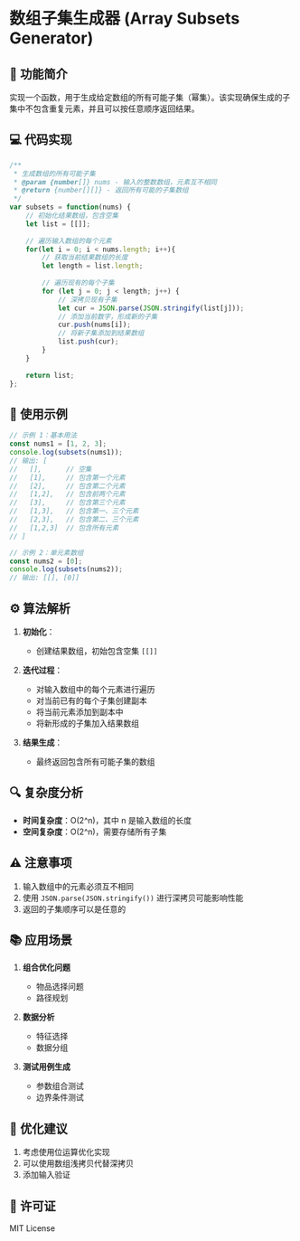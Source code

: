 # 数组子集生成器 (Array Subsets Generator)

## 🎯 功能简介

实现一个函数，用于生成给定数组的所有可能子集（幂集）。该实现确保生成的子集中不包含重复元素，并且可以按任意顺序返回结果。

## 💻 代码实现

````javascript
/**
 * 生成数组的所有可能子集
 * @param {number[]} nums - 输入的整数数组，元素互不相同
 * @return {number[][]} - 返回所有可能的子集数组
 */
var subsets = function(nums) {
    // 初始化结果数组，包含空集
    let list = [[]];
    
    // 遍历输入数组的每个元素
    for(let i = 0; i < nums.length; i++){
        // 获取当前结果数组的长度
        let length = list.length;
        
        // 遍历现有的每个子集
        for (let j = 0; j < length; j++) {
            // 深拷贝现有子集
            let cur = JSON.parse(JSON.stringify(list[j]));
            // 添加当前数字，形成新的子集
            cur.push(nums[i]);
            // 将新子集添加到结果数组
            list.push(cur);
        }
    }
    
    return list;
};
````

## 📝 使用示例

````javascript
// 示例 1：基本用法
const nums1 = [1, 2, 3];
console.log(subsets(nums1));
// 输出: [
//   [],      // 空集
//   [1],     // 包含第一个元素
//   [2],     // 包含第二个元素
//   [1,2],   // 包含前两个元素
//   [3],     // 包含第三个元素
//   [1,3],   // 包含第一、三个元素
//   [2,3],   // 包含第二、三个元素
//   [1,2,3]  // 包含所有元素
// ]

// 示例 2：单元素数组
const nums2 = [0];
console.log(subsets(nums2));
// 输出: [[], [0]]
````

## ⚙️ 算法解析

1. **初始化**：
   - 创建结果数组，初始包含空集 `[[]]`
   
2. **迭代过程**：
   - 对输入数组中的每个元素进行遍历
   - 对当前已有的每个子集创建副本
   - 将当前元素添加到副本中
   - 将新形成的子集加入结果数组

3. **结果生成**：
   - 最终返回包含所有可能子集的数组

## 🔍 复杂度分析

- **时间复杂度**：O(2^n)，其中 n 是输入数组的长度
- **空间复杂度**：O(2^n)，需要存储所有子集

## ⚠️ 注意事项

1. 输入数组中的元素必须互不相同
2. 使用 `JSON.parse(JSON.stringify())` 进行深拷贝可能影响性能
3. 返回的子集顺序可以是任意的

## 📚 应用场景

1. **组合优化问题**
   - 物品选择问题
   - 路径规划

2. **数据分析**
   - 特征选择
   - 数据分组

3. **测试用例生成**
   - 参数组合测试
   - 边界条件测试

## 🚀 优化建议

1. 考虑使用位运算优化实现
2. 可以使用数组浅拷贝代替深拷贝
3. 添加输入验证

## 📄 许可证

MIT License
